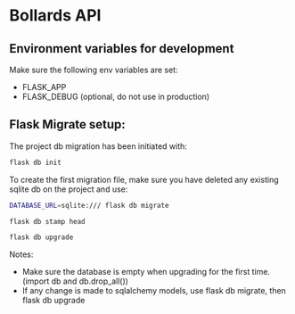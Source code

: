 # Bollards API

## Environment variables for development

Make sure the following env variables are set:
- FLASK_APP
- FLASK_DEBUG (optional, do not use in production)


## Flask Migrate setup:

The project db migration has been initiated with:
```bash
flask db init
```
To create the first migration file, make sure you have deleted any existing sqlite db on the project and use:
```bash
DATABASE_URL=sqlite:/// flask db migrate
```
```bash
flask db stamp head
```
```bash
flask db upgrade
```

Notes:
- Make sure the database is empty when upgrading for the first time. (import db and db.drop_all())
- If any change is made to sqlalchemy models, use flask db migrate, then flask db upgrade
